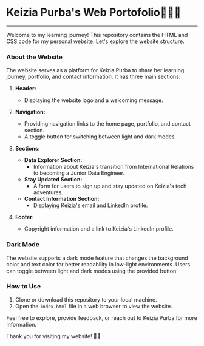 # Keizia Purba's Web Portofolio👩🏻‍💻
---

Welcome to my learning journey! This repository contains the HTML and CSS code for my personal website. Let's explore the website structure.

### About the Website

The website serves as a platform for Keizia Purba to share her learning journey, portfolio, and contact information. It has three main sections:

1. **Header:**
   - Displaying the website logo and a welcoming message.

2. **Navigation:**
   - Providing navigation links to the home page, portfolio, and contact section.
   - A toggle button for switching between light and dark modes.

3. **Sections:**
   - **Data Explorer Section:**
     - Information about Keizia's transition from International Relations to becoming a Junior Data Engineer.
   - **Stay Updated Section:**
     - A form for users to sign up and stay updated on Keizia's tech adventures.
   - **Contact Information Section:**
     - Displaying Keizia's email and LinkedIn profile.

4. **Footer:**
   - Copyright information and a link to Keizia's LinkedIn profile.

### Dark Mode
The website supports a dark mode feature that changes the background color and text color for better readability in low-light environments. Users can toggle between light and dark modes using the provided button.

### How to Use
1. Clone or download this repository to your local machine.
2. Open the `index.html` file in a web browser to view the website.

Feel free to explore, provide feedback, or reach out to Keizia Purba for more information.

Thank you for visiting my website! 🚀🌟
